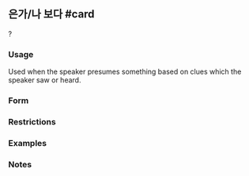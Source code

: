 ## 은가/나 보다 #card
?
### Usage
Used when the speaker presumes something based on clues which the speaker saw or heard.

### Form
### Restrictions
### Examples
### Notes

